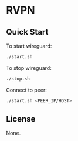 # RVPN

## Quick Start

To start wireguard:

```bash
./start.sh
```

To stop wireguard:

```bash
./stop.sh
```

Connect to peer:

```bash
./start.sh <PEER_IP/HOST>
```

## License

None.
